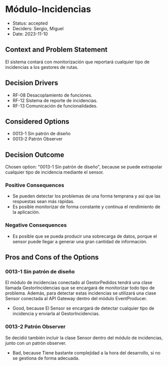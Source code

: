 # Módulo-Incidencias

* Status: accepted
* Deciders: Sergio, Miguel
* Date: 2023-11-10

## Context and Problem Statement

El sistema contará con monitorización que reportará cualquier tipo de incidencias a los gestores de rutas.

## Decision Drivers

* RF-08 Desacoplamiento de funciones.
* RF-12 Sistema de reporte de incidencias.
* RF-13 Comunicación de funcionalidades.

## Considered Options

* 0013-1 Sin patrón de diseño
* 0013-2 Patrón Observer

## Decision Outcome

Chosen option: "0013-1 Sin patrón de diseño", because se puede extrapolar cualquier tipo de incidencia mediante el sensor.

### Positive Consequences

* Se pueden detectar los problemas de una forma temprana y así que las respuestas sean más rápidas.
* Es posible monitorizar de forma constante y continua el rendimiento de la aplicación.

### Negative Consequences

* Es posible que se pueda producir una sobrecarga de datos, porque el sensor puede llegar a generar una gran cantidad de información.

## Pros and Cons of the Options

### 0013-1 Sin patrón de diseño

El módulo de incidencias conectado al GestorPedidos tendrá una clase llamada GestorIncidencias que se encargará de monitorizar todo tipo de problema. Además, para detectar estas incidencias se utilizará una clase Sensor conectada al API Gateway dentro del módulo EventProducer.

* Good, because El Sensor se encargará de detectar cualquier tipo de incidencia y enviarla al GestorIncidencias.

### 0013-2 Patrón Observer

Se decidió también incluir la clase Sensor dentro del módulo de incidencias, junto con un patrón observer.

* Bad, because Tiene bastante complejidad a la hora del desarrollo, si no se gestiona de forma adecuada.
